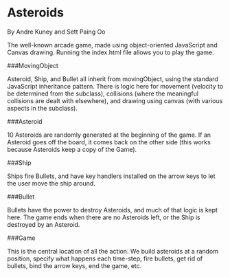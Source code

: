 Asteroids
=========

By Andre Kuney and Sett Paing Oo

The well-known arcade game, made using object-oriented JavaScript and Canvas drawing. Running the index.html file allows you to play the game.

###MovingObject

Asteroid, Ship, and Bullet all inherit from movingObject, using the standard JavaScript inheritance pattern. There is logic here for movement (velocity to be determined from the subclass), collisions (where the meaningful collisions are dealt with elsewhere), and drawing using canvas (with various aspects in the subclass).

###Asteroid

10 Asteroids are randomly generated at the beginning of the game. If an Asteroid goes off the board, it comes back on the other side (this works because Asteroids keep a copy of the Game).

###Ship

Ships fire Bullets, and have key handlers installed on the arrow keys to let the user move the ship around. 

###Bullet

Bullets have the power to destroy Asteroids, and much of that logic is kept here. The game ends when there are no Asteroids left, or the Ship is destroyed by an Asteroid.

###Game

This is the central location of all the action. We build asteroids at a random position, specify what happens each time-step, fire bullets, get rid of bullets, bind the arrow keys, end the game, etc.

